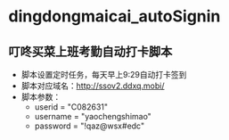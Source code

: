 # dingdongmaicai_autoSignin
## 叮咚买菜上班考勤自动打卡脚本
* 脚本设置定时任务，每天早上9:29自动打卡签到
* 脚本对应域名：http://ssov2.ddxq.mobi/
* 脚本参数：
  * userid = "C082631"
  * username = "yaochengshimao"
  * password = "!qaz@wsx#edc"
